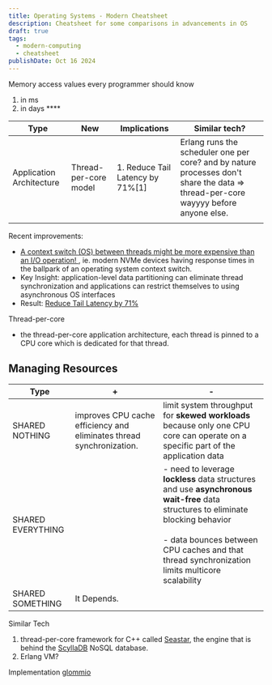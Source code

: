 ```yaml
---
title: Operating Systems - Modern Cheatsheet
description: Cheatsheet for some comparisons in advancements in OS
draft: true
tags:
  - modern-computing
  - cheatsheet
publishDate: Oct 16 2024
---
```

Memory access values every programmer should know 
1. in ms 
2. in days ****


| Type                     | New                   | Implications                     | Similar tech?                                                                                                                      |
| ------------------------ | --------------------- | -------------------------------- | ---------------------------------------------------------------------------------------------------------------------------------- |
| Application Architecture | Thread-per-core model | 1. Reduce Tail Latency by 71%[1] | Erlang runs the scheduler one per core? and by nature processes don't share the data => thread-per-core wayyyy before anyone else. |
|                          |                       |                                  |                                                                                                                                    |
Recent improvements: 
- [A context switch (OS) between threads might be more expensive than an I/O operation! ](https://lore.kernel.org/io-uring/4af91b50-4a9c-8a16-9470-a51430bd7733@kernel.dk/T/#u), ie. modern NVMe devices having response times in the ballpark of an operating system context switch.
- Key Insight: application-level data partitioning can eliminate thread synchronization and applications can restrict themselves to using asynchronous OS interfaces
- Result: [Reduce Tail Latency by 71%](https://helda.helsinki.fi/server/api/core/bitstreams/3142abaa-16e3-4ad0-beee-e62add589fc4/content)

Thread-per-core
- the thread-per-core application architecture, each thread is pinned to a CPU core which is dedicated for that thread.

## Managing Resources

| Type              | +                                                                    | -                                                                                                                                                                                                                                       |
| ----------------- | -------------------------------------------------------------------- | --------------------------------------------------------------------------------------------------------------------------------------------------------------------------------------------------------------------------------------- |
| SHARED NOTHING    | improves CPU cache efficiency and eliminates thread synchronization. | limit system throughput for **skewed workloads** because only one CPU core can operate on a specific part of the application data                                                                                                       |
| SHARED EVERYTHING |                                                                      | - need to leverage **lockless** data structures and use **asynchronous wait-free** data structures to eliminate blocking behavior<br><br>- data bounces between CPU caches and that thread synchronization limits multicore scalability |
| SHARED SOMETHING  | It Depends.                                                          |                                                                                                                                                                                                                                         |

Similar Tech 
1. thread-per-core framework for C++ called [Seastar](http://seastar.io/), the engine that is behind the [ScyllaDB](https://www.scylladb.com/) NoSQL database.
2. Erlang VM?


Implementation 
[glommio](https://www.datadoghq.com/blog/engineering/introducing-glommio) 
 